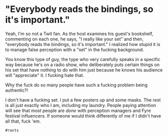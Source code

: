 # "Everybody reads the bindings, so it's important."

Yeah, I'm so not a Twit fan. As the host examines his guest's bookshelf,
commenting on each one, he says, "I really like your set" and then,
"everybody reads the bindings, so it's important." I realized how
stupid it is to manage false perception with a "set" in the
fucking background. 

You know this type of guy, the type who very carefully speaks in
a specific way because he's on a radio show, who deliberately puts
certain things on his set that have nothing to do with him just because
he knows his audience will "appreciate" it. I fucking hate that. 

Why the fuck do so many people have such a fucking problem being
authentic?!

I don't have a fucking set. I put a few posters up and some masks. The
rest is all just exactly who I am, including my laundry. People paying
attention will see that most people are *done* with perception managers
and Fyre festival influencers.  If someone would think differently of me
if I didn't have all that, fuck 'em.

    #rants

